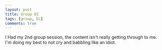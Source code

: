```yaml
---
layout: post
title: Group 02
tags: [group, EL]
comments: true
---
```

I Had my 2nd group session, the content isn't really getting through to me. I'm doing my best to not cry and babbling like an idiot.